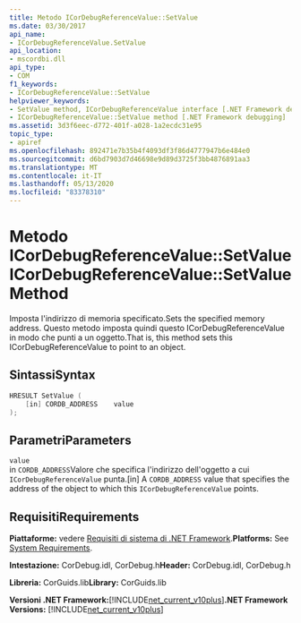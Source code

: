 ```yaml
---
title: Metodo ICorDebugReferenceValue::SetValue
ms.date: 03/30/2017
api_name:
- ICorDebugReferenceValue.SetValue
api_location:
- mscordbi.dll
api_type:
- COM
f1_keywords:
- ICorDebugReferenceValue::SetValue
helpviewer_keywords:
- SetValue method, ICorDebugReferenceValue interface [.NET Framework debugging]
- ICorDebugReferenceValue::SetValue method [.NET Framework debugging]
ms.assetid: 3d3f6eec-d772-401f-a028-1a2ecdc31e95
topic_type:
- apiref
ms.openlocfilehash: 892471e7b35b4f4093df3f86d4777947b6e484e0
ms.sourcegitcommit: d6bd7903d7d46698e9d89d3725f3bb4876891aa3
ms.translationtype: MT
ms.contentlocale: it-IT
ms.lasthandoff: 05/13/2020
ms.locfileid: "83378310"
---
```

# <a name="icordebugreferencevaluesetvalue-method"></a><span data-ttu-id="333d3-102">Metodo ICorDebugReferenceValue::SetValue</span><span class="sxs-lookup"><span data-stu-id="333d3-102">ICorDebugReferenceValue::SetValue Method</span></span>
<span data-ttu-id="333d3-103">Imposta l'indirizzo di memoria specificato.</span><span class="sxs-lookup"><span data-stu-id="333d3-103">Sets the specified memory address.</span></span> <span data-ttu-id="333d3-104">Questo metodo imposta quindi questo ICorDebugReferenceValue in modo che punti a un oggetto.</span><span class="sxs-lookup"><span data-stu-id="333d3-104">That is, this method sets this ICorDebugReferenceValue to point to an object.</span></span>  
  
## <a name="syntax"></a><span data-ttu-id="333d3-105">Sintassi</span><span class="sxs-lookup"><span data-stu-id="333d3-105">Syntax</span></span>  
  
```cpp  
HRESULT SetValue (  
    [in] CORDB_ADDRESS    value  
);  
```  
  
## <a name="parameters"></a><span data-ttu-id="333d3-106">Parametri</span><span class="sxs-lookup"><span data-stu-id="333d3-106">Parameters</span></span>  
 `value`  
 <span data-ttu-id="333d3-107">in `CORDB_ADDRESS`Valore che specifica l'indirizzo dell'oggetto a cui `ICorDebugReferenceValue` punta.</span><span class="sxs-lookup"><span data-stu-id="333d3-107">[in] A `CORDB_ADDRESS` value that specifies the address of the object to which this `ICorDebugReferenceValue` points.</span></span>  
  
## <a name="requirements"></a><span data-ttu-id="333d3-108">Requisiti</span><span class="sxs-lookup"><span data-stu-id="333d3-108">Requirements</span></span>  
 <span data-ttu-id="333d3-109">**Piattaforme:** vedere [Requisiti di sistema di .NET Framework](../../get-started/system-requirements.md).</span><span class="sxs-lookup"><span data-stu-id="333d3-109">**Platforms:** See [System Requirements](../../get-started/system-requirements.md).</span></span>  
  
 <span data-ttu-id="333d3-110">**Intestazione:** CorDebug.idl, CorDebug.h</span><span class="sxs-lookup"><span data-stu-id="333d3-110">**Header:** CorDebug.idl, CorDebug.h</span></span>  
  
 <span data-ttu-id="333d3-111">**Libreria:** CorGuids.lib</span><span class="sxs-lookup"><span data-stu-id="333d3-111">**Library:** CorGuids.lib</span></span>  
  
 <span data-ttu-id="333d3-112">**Versioni .NET Framework:**[!INCLUDE[net_current_v10plus](../../../../includes/net-current-v10plus-md.md)]</span><span class="sxs-lookup"><span data-stu-id="333d3-112">**.NET Framework Versions:** [!INCLUDE[net_current_v10plus](../../../../includes/net-current-v10plus-md.md)]</span></span>
